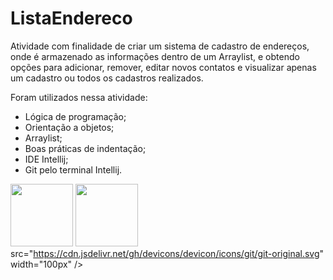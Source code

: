 # ListaEndereco

Atividade com finalidade de criar um sistema de cadastro de endereços, onde é armazenado as informações dentro de um Arraylist, e obtendo opções para adicionar, remover, editar novos contatos e visualizar apenas um cadastro ou todos os cadastros realizados. 

Foram utilizados nessa atividade:
* Lógica de programação;
* Orientação a objetos;
* Arraylist;
* Boas práticas de indentação;
* IDE Intellij;
* Git pelo terminal Intellij.

<img src="https://cdn.jsdelivr.net/gh/devicons/devicon/icons/java/java-original-wordmark.svg" width="100px" /> <img                                                     
src="https://cdn.jsdelivr.net/gh/devicons/devicon/icons/git/git-original.svg" width="100px" />                                          
src="https://cdn.jsdelivr.net/gh/devicons/devicon/icons/git/git-original.svg" width="100px" />
